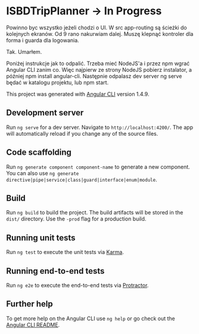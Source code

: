 # ISBDTripPlanner -> In Progress

Powinno byc wszystko jeżeli chodzi o UI. W src app-routing są ścieżki do kolejnych ekranów. 
Od 9 rano nakurwiam dalej. Muszę klepnąć kontroler dla forma i guarda dla logowania.

Tak. Umarłem.

Poniżej instrukcje jak to odpalić. 
Trzeba mieć NodeJS'a i przez npm wgrać Angular CLI zanim co.
Więc najpierw ze strony NodeJS pobierz instalator, a później npm install angular-cli.
Następnie odpalasz dev server ng serve będać w katalogu projektu, lub npm start.


This project was generated with [Angular CLI](https://github.com/angular/angular-cli) version 1.4.9.

## Development server

Run `ng serve` for a dev server. Navigate to `http://localhost:4200/`. The app will automatically reload if you change any of the source files.

## Code scaffolding

Run `ng generate component component-name` to generate a new component. You can also use `ng generate directive|pipe|service|class|guard|interface|enum|module`.

## Build

Run `ng build` to build the project. The build artifacts will be stored in the `dist/` directory. Use the `-prod` flag for a production build.

## Running unit tests

Run `ng test` to execute the unit tests via [Karma](https://karma-runner.github.io).

## Running end-to-end tests

Run `ng e2e` to execute the end-to-end tests via [Protractor](http://www.protractortest.org/).

## Further help

To get more help on the Angular CLI use `ng help` or go check out the [Angular CLI README](https://github.com/angular/angular-cli/blob/master/README.md).
